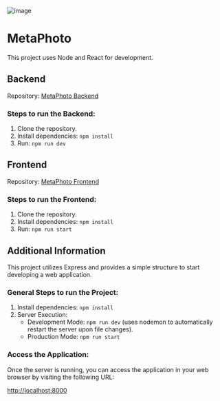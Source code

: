 ![image](https://github.com/mfcanesesr/MetaPhoto/assets/63917756/9a003fff-39f6-4437-8f03-b4d3cf7ef9d8)


# MetaPhoto

This project uses Node and React for development.

## Backend
Repository: [MetaPhoto Backend](https://github.com/mfcanesesr/MetaPhoto)

### Steps to run the Backend:
1. Clone the repository.
2. Install dependencies: `npm install`
3. Run: `npm run dev`

## Frontend
Repository: [MetaPhoto Frontend](https://github.com/mfcanesesr/metaphoto-frontend)

### Steps to run the Frontend:
1. Clone the repository.
2. Install dependencies: `npm install`
3. Run: `npm run start`


## Additional Information

This project utilizes Express and provides a simple structure to start developing a web application.

### General Steps to run the Project:
1. Install dependencies: `npm install`
2. Server Execution:
   - Development Mode: `npm run dev` (uses nodemon to automatically restart the server upon file changes).
   - Production Mode: `npm run start`

### Access the Application:
Once the server is running, you can access the application in your web browser by visiting the following URL:

[http://localhost:8000](http://localhost:8000)
